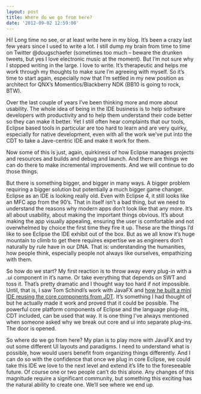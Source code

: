 ```yaml
---
layout: post
title: Where do we go from here?
date: '2012-09-02 12:59:00'
---
```



Hi! Long time no see, or at least write here in my blog. It’s been a crazy last few years since I used to write a lot. I still dump my brain from time to time on Twitter @dougschaefer (sometimes too much – beware the drunken tweets, but yes I love electronic music at the moment). But I’m not sure why I stopped writing in the large. I love to write. It’s therapeutic and helps me work through my thoughts to make sure I’m agreeing with myself. So it’s time to start again, especially now that I’m settled in my new position as architect for QNX’s Momentics/Blackberry NDK (BB10 is going to rock, BTW).

Over the last couple of years I’ve been thinking more and more about usability. The whole idea of being in the IDE business is to help software developers with productivity and to help them understand their code better so they can make it better. Yet I still often hear complaints that our tools, Eclipse based tools in particular are too hard to learn and are very quirky, especially for native development, even with all the work we’ve put into the CDT to take a Jave-centric IDE and make it work for them.

Now some of this is just, again, quirkiness of how Eclipse manages projects and resources and builds and debug and launch. And there are things we can do there to make incremental improvements. And we will continue to do those things.

But there is something bigger, and bigger in many ways. A bigger problem requiring a bigger solution but potentially a much bigger game changer. Eclipse as an IDE is looking really old. Even with Eclipse 4, it still looks like an MFC app from the 90’s. That in itself isn’t a bad thing, but we need to understand the reasons why modern apps don’t look like that any more. It’s all about usability, about making the important things obvious. It’s about making the app visually appealing, ensuring the user is comfortable and not overwhelmed by choice the first time they fire it up. These are the things I’d like to see Eclipse the IDE exhibit out of the box. But as we all know it’s huge mountain to climb to get there requires expertise we as engineers don’t naturally by rule have in our DNA. That is: understanding the humanities, how people think, especially people not always like ourselves, empathizing with them.

So how do we start? My first reaction is to throw away every plug-in with a .ui component in it’s name. Or take everything that depends on SWT and toss it. That’s pretty dramatic and I thought way too hard if not impossible. Until, that is, I saw Tom Schindl’s work with JavaFX and [how he built a mini IDE reusing the core components from JDT](http://tomsondev.bestsolution.at/2012/06/03/about-mixing-and-matching-jdt-and-javafx/). It’s something I had thought of but he actually made it work and proved that it could be possible. The powerful core platform components of Eclipse and the language plug-ins, CDT included, can be used that way. It is one thing I’ve always mentioned when someone asked why we break out core and ui into separate plug-ins. The door is opened.

So where do we go from here? My plan is to play more with JavaFX and try out some different UI layouts and paradigms. I need to understand what is possible, how would users benefit from organizing things differently. And I can do so with the confidence that once we plug in core Eclipse, we could take this IDE we love to the next level and extend it’s life to the foreseeable future. Of course one or two people can’t do this alone. Any changes of this magnitude require a significant community, but something this exciting has the natural ability to create one. We’ll see where we end up.


